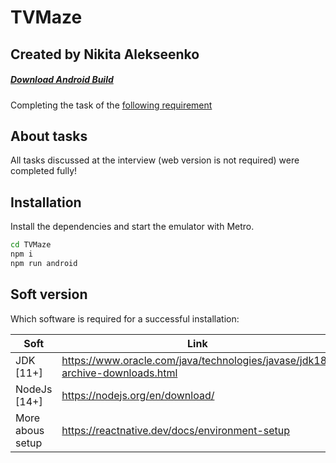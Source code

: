 # TVMaze
## Created by Nikita Alekseenko
##### [Download Android Build](https://github.com/forchello/TVMaze/blob/main/android/app/release/app-release.apk)

Completing the task of the [following requirement](https://docs.google.com/document/d/1IAZhFU1AEouCUQVaITSdVCoWPNXTTdCwMZ95CGUe4sU)

## About tasks

All tasks discussed at the interview (web version is not required) were completed fully!

## Installation

Install the dependencies and start the emulator with Metro.

```sh
cd TVMaze
npm i
npm run android
```

## Soft version

Which software is required for a successful installation:

| Soft | Link |
| ------ | ------ |
| JDK [11+] | https://www.oracle.com/java/technologies/javase/jdk18-archive-downloads.html |
| NodeJs [14+] | https://nodejs.org/en/download/ |
| More abous setup | https://reactnative.dev/docs/environment-setup |
